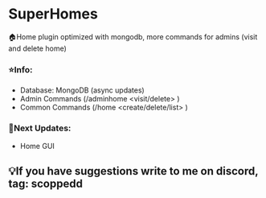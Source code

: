 # SuperHomes

🏠Home plugin optimized with mongodb, more commands for admins (visit and delete home)

### ⭐Info:
- Database: MongoDB (async updates)
- Admin Commands (/adminhome <visit/delete> <player> <home>)
- Common Commands (/home <create/delete/list> <home>)

### 🔮Next Updates:
- Home GUI

## 💡If you have suggestions write to me on discord, tag: scoppedd
